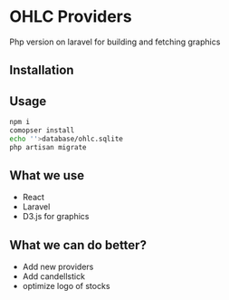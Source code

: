 # OHLC Providers

Php version on laravel for building and fetching graphics

## Installation

## Usage

```bash
npm i
comopser install
echo ''>database/ohlc.sqlite
php artisan migrate
```

## What we use
* React
* Laravel
* D3.js for graphics

## What we can do better?
- Add new providers
- Add candellstick
- optimize logo of stocks
